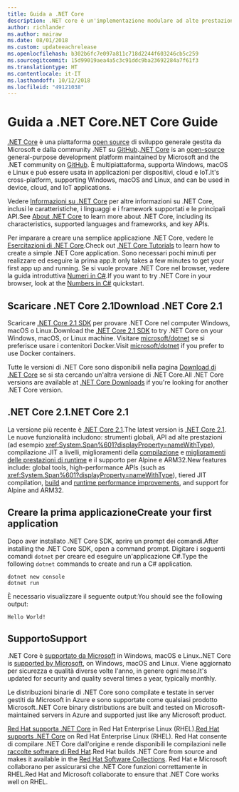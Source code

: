 ```yaml
---
title: Guida a .NET Core
description: .NET core è un'implementazione modulare ad alte prestazioni di .NET per la creazione di app di Windows, Mac e Linux. Vedere l'introduzione a .NET Core per iniziare.
author: richlander
ms.author: mairaw
ms.date: 08/01/2018
ms.custom: updateeachrelease
ms.openlocfilehash: b302b6fc7e097a811c718d2244f603246cb5c259
ms.sourcegitcommit: 15d99019aea4a5c3c91ddc9ba23692284a7f61f3
ms.translationtype: HT
ms.contentlocale: it-IT
ms.lasthandoff: 10/12/2018
ms.locfileid: "49121038"
---
```

# <a name="net-core-guide"></a><span data-ttu-id="431d1-104">Guida a .NET Core</span><span class="sxs-lookup"><span data-stu-id="431d1-104">.NET Core Guide</span></span>

<span data-ttu-id="431d1-105">[.NET Core](about.md) è una piattaforma [open source](https://github.com/dotnet/coreclr/blob/master/LICENSE.TXT) di sviluppo generale gestita da Microsoft e dalla community .NET su [GitHub](https://github.com/dotnet/core).</span><span class="sxs-lookup"><span data-stu-id="431d1-105">[.NET Core](about.md) is an [open-source](https://github.com/dotnet/coreclr/blob/master/LICENSE.TXT) general-purpose development platform maintained by Microsoft and the .NET community on [GitHub](https://github.com/dotnet/core).</span></span> <span data-ttu-id="431d1-106">È multipiattaforma, supporta Windows, macOS e Linux e può essere usata in applicazioni per dispositivi, cloud e IoT.</span><span class="sxs-lookup"><span data-stu-id="431d1-106">It's cross-platform, supporting Windows, macOS and Linux, and can be used in device, cloud, and IoT applications.</span></span>

<span data-ttu-id="431d1-107">Vedere [Informazioni su .NET Core](about.md) per altre informazioni su .NET Core, inclusi le caratteristiche, i linguaggi e i framework supportati e le principali API.</span><span class="sxs-lookup"><span data-stu-id="431d1-107">See [About .NET Core](about.md) to learn more about .NET Core, including its characteristics, supported languages and frameworks, and key APIs.</span></span>

<span data-ttu-id="431d1-108">Per imparare a creare una semplice applicazione .NET Core, vedere le [Esercitazioni di .NET Core](tutorials/index.md).</span><span class="sxs-lookup"><span data-stu-id="431d1-108">Check out [.NET Core Tutorials](tutorials/index.md) to learn how to create a simple .NET Core application.</span></span> <span data-ttu-id="431d1-109">Sono necessari pochi minuti per realizzare ed eseguire la prima app.</span><span class="sxs-lookup"><span data-stu-id="431d1-109">It only takes a few minutes to get your first app up and running.</span></span> <span data-ttu-id="431d1-110">Se si vuole provare .NET Core nel browser, vedere la guida introduttiva [Numeri in C#](https://docs.microsoft.com/dotnet/csharp/quick-starts/numbers-in-csharp).</span><span class="sxs-lookup"><span data-stu-id="431d1-110">If you want to try .NET Core in your browser, look at the [Numbers in C#](https://docs.microsoft.com/dotnet/csharp/quick-starts/numbers-in-csharp) quickstart.</span></span>

## <a name="download-net-core-21"></a><span data-ttu-id="431d1-111">Scaricare .NET Core 2.1</span><span class="sxs-lookup"><span data-stu-id="431d1-111">Download .NET Core 2.1</span></span>

<span data-ttu-id="431d1-112">Scaricare [.NET Core 2.1 SDK](https://www.microsoft.com/net/download) per provare .NET Core nel computer Windows, macOS o Linux.</span><span class="sxs-lookup"><span data-stu-id="431d1-112">Download the [.NET Core  2.1 SDK](https://www.microsoft.com/net/download) to try .NET Core on your Windows, macOS, or Linux machine.</span></span> <span data-ttu-id="431d1-113">Visitare [microsoft/dotnet](https://hub.docker.com/r/microsoft/dotnet/) se si preferisce usare i contenitori Docker.</span><span class="sxs-lookup"><span data-stu-id="431d1-113">Visit [microsoft/dotnet](https://hub.docker.com/r/microsoft/dotnet/) if you prefer to use Docker containers.</span></span>

<span data-ttu-id="431d1-114">Tutte le versioni di .NET Core sono disponibili nella pagina [Download di .NET Core](https://www.microsoft.com/net/download/archives) se si sta cercando un'altra versione di .NET Core.</span><span class="sxs-lookup"><span data-stu-id="431d1-114">All .NET Core versions are available at [.NET Core Downloads](https://www.microsoft.com/net/download/archives) if you're looking for another .NET Core version.</span></span>

## <a name="net-core-21"></a><span data-ttu-id="431d1-115">.NET Core 2.1</span><span class="sxs-lookup"><span data-stu-id="431d1-115">.NET Core 2.1</span></span>

<span data-ttu-id="431d1-116">La versione più recente è [.NET Core 2.1](whats-new/dotnet-core-2-1.md).</span><span class="sxs-lookup"><span data-stu-id="431d1-116">The latest version is [.NET Core 2.1](whats-new/dotnet-core-2-1.md).</span></span> <span data-ttu-id="431d1-117">Le nuove funzionalità includono: strumenti globali, API ad alte prestazioni (ad esempio <xref:System.Span%601?displayProperty=nameWithType>), compilazione JIT a livelli, miglioramenti della [compilazione](https://blogs.msdn.microsoft.com/dotnet/2018/05/30/announcing-net-core-2-1/) e [miglioramenti delle prestazioni di runtime](https://blogs.msdn.microsoft.com/dotnet/2018/04/18/performance-improvements-in-net-core-2-1/) e il supporto per Alpine e ARM32.</span><span class="sxs-lookup"><span data-stu-id="431d1-117">New features include: global tools, high-performance APIs (such as <xref:System.Span%601?displayProperty=nameWithType>), tiered JIT compilation, [build](https://blogs.msdn.microsoft.com/dotnet/2018/05/30/announcing-net-core-2-1/) and [runtime performance improvements](https://blogs.msdn.microsoft.com/dotnet/2018/04/18/performance-improvements-in-net-core-2-1/), and support for Alpine and ARM32.</span></span>

## <a name="create-your-first-application"></a><span data-ttu-id="431d1-118">Creare la prima applicazione</span><span class="sxs-lookup"><span data-stu-id="431d1-118">Create your first application</span></span>

<span data-ttu-id="431d1-119">Dopo aver installato .NET Core SDK, aprire un prompt dei comandi.</span><span class="sxs-lookup"><span data-stu-id="431d1-119">After installing the .NET Core SDK, open a command prompt.</span></span> <span data-ttu-id="431d1-120">Digitare i seguenti comandi `dotnet` per creare ed eseguire un'applicazione C#.</span><span class="sxs-lookup"><span data-stu-id="431d1-120">Type the following `dotnet` commands to create and run a C# application.</span></span>

```console
dotnet new console
dotnet run
```

<span data-ttu-id="431d1-121">È necessario visualizzare il seguente output:</span><span class="sxs-lookup"><span data-stu-id="431d1-121">You should see the following output:</span></span>

```console
Hello World!
```

## <a name="support"></a><span data-ttu-id="431d1-122">Supporto</span><span class="sxs-lookup"><span data-stu-id="431d1-122">Support</span></span>

<span data-ttu-id="431d1-123">.NET Core è [supportato da Microsoft](https://www.microsoft.com/net/support/policy) in Windows, macOS e Linux.</span><span class="sxs-lookup"><span data-stu-id="431d1-123">.NET Core is [supported by Microsoft](https://www.microsoft.com/net/support/policy), on Windows, macOS and Linux.</span></span> <span data-ttu-id="431d1-124">Viene aggiornato per sicurezza e qualità diverse volte l'anno, in genere ogni mese.</span><span class="sxs-lookup"><span data-stu-id="431d1-124">It's updated for security and quality several times a year, typically monthly.</span></span>

<span data-ttu-id="431d1-125">Le distribuzioni binarie di .NET Core sono compilate e testate in server gestiti da Microsoft in Azure e sono supportate come qualsiasi prodotto Microsoft.</span><span class="sxs-lookup"><span data-stu-id="431d1-125">.NET Core binary distributions are built and tested on Microsoft-maintained servers in Azure and supported just like any Microsoft product.</span></span>

<span data-ttu-id="431d1-126">[Red Hat supporta .NET Core](http://redhatloves.net/) in Red Hat Enterprise Linux (RHEL).</span><span class="sxs-lookup"><span data-stu-id="431d1-126">[Red Hat supports .NET Core](http://redhatloves.net/) on Red Hat Enterprise Linux (RHEL).</span></span> <span data-ttu-id="431d1-127">Red Hat consente di compilare .NET Core dall'origine e rende disponibili le compilazioni nelle [raccolte software di Red Hat](https://developers.redhat.com/products/softwarecollections/overview/).</span><span class="sxs-lookup"><span data-stu-id="431d1-127">Red Hat builds .NET Core from source and makes it available in the [Red Hat Software Collections](https://developers.redhat.com/products/softwarecollections/overview/).</span></span> <span data-ttu-id="431d1-128">Red Hat e Microsoft collaborano per assicurarsi che .NET Core funzioni correttamente in RHEL.</span><span class="sxs-lookup"><span data-stu-id="431d1-128">Red Hat and Microsoft collaborate to ensure that .NET Core works well on RHEL.</span></span>
